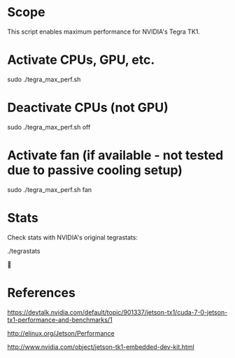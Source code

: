#  Scope
This script enables maximum performance for NVIDIA's Tegra TK1.

# Activate CPUs, GPU, etc.

sudo ./tegra_max_perf.sh

# Deactivate CPUs (not GPU)

sudo ./tegra_max_perf.sh off

# Activate fan (if available - not tested due to passive cooling setup)

sudo ./tegra_max_perf.sh fan


# Stats

Check stats with NVIDIA's original tegrastats:

./tegrastats 

:rocket:

# References

https://devtalk.nvidia.com/default/topic/901337/jetson-tx1/cuda-7-0-jetson-tx1-performance-and-benchmarks/1

http://elinux.org/Jetson/Performance

http://www.nvidia.com/object/jetson-tk1-embedded-dev-kit.html
